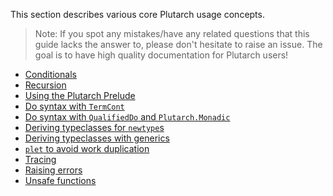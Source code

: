 This section describes various core Plutarch usage concepts.

> Note: If you spot any mistakes/have any related questions that this guide lacks the answer to, please don't hesitate to raise an issue. The goal is to have high quality documentation for Plutarch users!

- [Conditionals](./Usage/Conditionals.md)
- [Recursion](./Usage/Recursion.md)
- [Using the Plutarch Prelude](./Usage/Prelude%20mixin.md)
- [Do syntax with `TermCont`](./Usage/Do%20syntax%20with%20TermCont.md)
- [Do syntax with `QualifiedDo` and `Plutarch.Monadic`](./Usage/Do%20syntax%20with%20QualifiedDo.md)
- [Deriving typeclasses for `newtype`s](./Usage/Deriving%20for%20newtypes.md)
- [Deriving typeclasses with generics](./Usage/Deriving%20with%20generics.md)
- [`plet` to avoid work duplication](./Usage/Avoid%20work%20duplication%20using%20plet.md)
- [Tracing](./Usage/Tracing.md)
- [Raising errors](./Usage/Raising%20errors.md)
- [Unsafe functions](./Usage/Unsafe%20functions.md)
